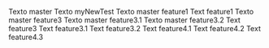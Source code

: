 Texto master
Texto myNewTest
Texto master feature1
Text feature1
Texto master feature3
Texto master feature3.1
Texto master feature3.2
Text feature3
Text feature3.1
Text feature3.2
Text feature4.1
Text feature4.2
Text feature4.3
